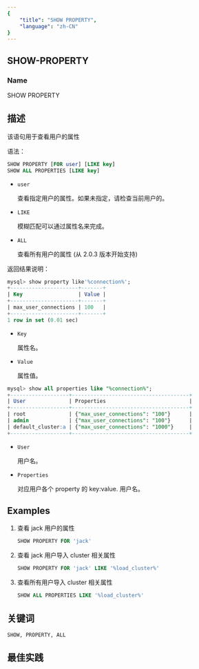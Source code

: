 ```yaml
---
{
    "title": "SHOW PROPERTY",
    "language": "zh-CN"
}
---
```


<!--
Licensed to the Apache Software Foundation (ASF) under one
or more contributor license agreements.  See the NOTICE file
distributed with this work for additional information
regarding copyright ownership.  The ASF licenses this file
to you under the Apache License, Version 2.0 (the
"License"); you may not use this file except in compliance
with the License.  You may obtain a copy of the License at

  http://www.apache.org/licenses/LICENSE-2.0

Unless required by applicable law or agreed to in writing,
software distributed under the License is distributed on an
"AS IS" BASIS, WITHOUT WARRANTIES OR CONDITIONS OF ANY
KIND, either express or implied.  See the License for the
specific language governing permissions and limitations
under the License.
-->

## SHOW-PROPERTY

### Name

SHOW PROPERTY

## 描述

该语句用于查看用户的属性

语法：

```sql
SHOW PROPERTY [FOR user] [LIKE key]
SHOW ALL PROPERTIES [LIKE key]
```

* `user`

   查看指定用户的属性。如果未指定，请检查当前用户的。

* `LIKE`

   模糊匹配可以通过属性名来完成。

* `ALL` 

   查看所有用户的属性 (从 2.0.3 版本开始支持)

返回结果说明：

```sql
mysql> show property like'%connection%';
+----------------------+-------+
| Key                  | Value |
+----------------------+-------+
| max_user_connections | 100   |
+----------------------+-------+
1 row in set (0.01 sec)
```

* `Key`

  属性名。


* `Value`

  属性值。



```sql
mysql> show all properties like "%connection%";
+-------------------+--------------------------------------+
| User              | Properties                           |
+-------------------+--------------------------------------+
| root              | {"max_user_connections": "100"}      |
| admin             | {"max_user_connections": "100"}      |
| default_cluster:a | {"max_user_connections": "1000"}     |
+-------------------+--------------------------------------+
```

* `User`

  用户名。

* `Properties`

  对应用户各个 property 的 key:value. 用户名。

## Examples

1. 查看 jack 用户的属性

   ```sql
   SHOW PROPERTY FOR 'jack'
   ```


2. 查看 jack 用户导入 cluster 相关属性


   ```sql
   SHOW PROPERTY FOR 'jack' LIKE '%load_cluster%'
   ```

3. 查看所有用户导入 cluster 相关属性

   ```sql
   SHOW ALL PROPERTIES LIKE '%load_cluster%'
   ```

## 关键词

    SHOW, PROPERTY, ALL

## 最佳实践
